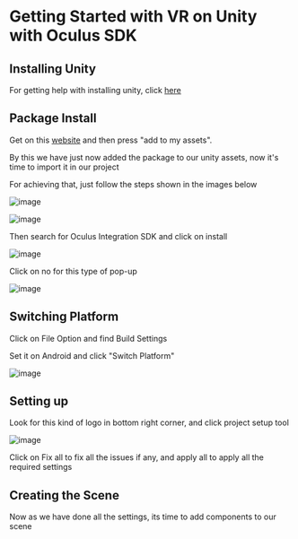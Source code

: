 # Getting Started with VR on Unity with Oculus SDK
## Installing Unity
For getting help with installing unity, click [here](https://github.com/DamanAhuja/Security-Audit/blob/main/README.md)
## Package Install
Get on this [website](https://assetstore.unity.com/packages/tools/integration/oculus-integration-deprecated-82022) and then press "add to my assets".

By this we have just now added the package to our unity assets, now it's time to import it in our project

For achieving that, just follow the steps shown in the images below

![image](https://github.com/DamanAhuja/Docs/assets/142963733/cb8b477d-31c3-4e28-b010-8e51d3e874eb)

![image](https://github.com/DamanAhuja/Docs/assets/142963733/dd08f5a3-face-4b29-befc-217dd1a0550e)

Then search for Oculus Integration SDK and click on install

![image](https://github.com/DamanAhuja/Docs/assets/142963733/4ba9cf32-2c18-4ef8-b999-101f2baac9e1)

Click on no for this type of pop-up

![image](https://github.com/DamanAhuja/Docs/assets/142963733/de85fe1b-68e4-4c22-9f0f-b85a74acd219)
## Switching Platform
Click on File Option and find Build Settings

Set it on Android and click "Switch Platform"

![image](https://github.com/DamanAhuja/Docs/assets/142963733/5578fd15-ecc4-4a57-ba58-6f9dd4be4258)

## Setting up
Look for this kind of logo in bottom right corner, and click project setup tool

![image](https://github.com/DamanAhuja/Docs/assets/142963733/f3c44569-d8b0-4a68-9097-b5b0afe0e8e3)

Click on Fix all to fix all the issues if any, and apply all to apply all the required settings

## Creating the Scene
Now as we have done all the settings, its time to add components to our scene


